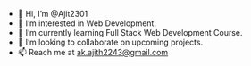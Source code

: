 - 👋 Hi, I’m @Ajit2301
- 👀 I’m interested in  Web Development.
- 🌱 I’m currently learning  Full Stack Web Development Course.
- 💞️ I’m looking to collaborate on upcoming projects.
- 📫 Reach me at  ak.ajith2243@gmail.com
  

